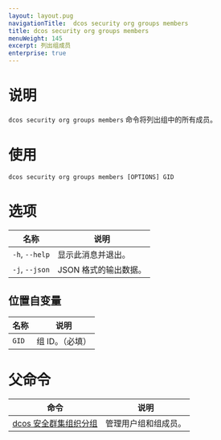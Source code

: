 ```yaml
---
layout: layout.pug
navigationTitle:  dcos security org groups members
title: dcos security org groups members
menuWeight: 145
excerpt: 列出组成员
enterprise: true
---
```

# 说明

`dcos security org groups members` 命令将列出组中的所有成员。

# 使用

```
dcos security org groups members [OPTIONS] GID
```

# 选项

| 名称 | 说明 |
|---------|-------------|
| `-h`, `--help` | 显示此消息并退出。|
| `-j`, `--json` | JSON 格式的输出数据。 |

## 位置自变量

| 名称 | 说明 |
|---------|-------------|
| `GID` | 组 ID。（必填）|

# 父命令

| 命令 | 说明 |
|---------|-------------|
| [dcos 安全群集组织分组](/mesosphere/dcos/cn/1.12/cli/command-reference/dcos-security/dcos-security-org/dcos-security-org-groups/) | 管理用户组和组成员。 |